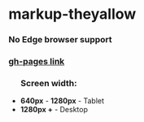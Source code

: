 # markup-theyallow

<h3>No Edge browser support</h3>
<h3><a href="https://jstrr.github.io/markup-theyallow/" target="_blank">gh-pages link</a></h3>
<ul>
<h3>Screen width: </h3>
<li><strong>640px</strong> - <strong>1280px</strong> - Tablet
</li>
<li><strong>1280px +</strong> - Desktop
</li>    

